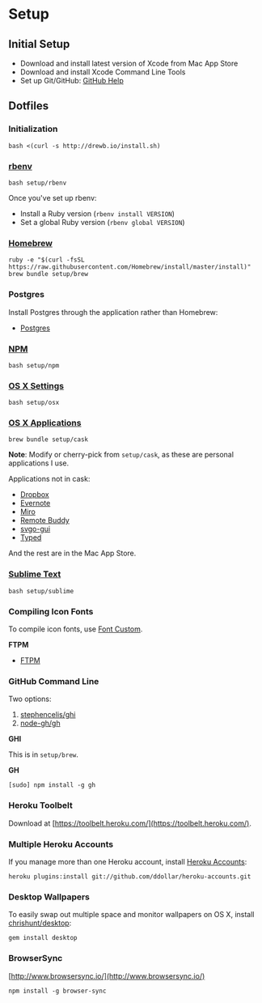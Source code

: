Setup
=====

Initial Setup
-------------

- Download and install latest version of Xcode from Mac App Store
- Download and install Xcode Command Line Tools
- Set up Git/GitHub: [GitHub Help](http://help.github.com/articles/generating-ssh-keys)

Dotfiles
--------

### Initialization

```shell
bash <(curl -s http://drewb.io/install.sh)
```

### [rbenv](https://github.com/drewbarontini/dotfiles/blob/master/setup/rbenv)

```shell
bash setup/rbenv
```

Once you've set up rbenv:

- Install a Ruby version (`rbenv install VERSION`)
- Set a global Ruby version (`rbenv global VERSION`)

### [Homebrew](https://github.com/drewbarontini/dotfiles/blob/master/setup/brew)

```shell
ruby -e "$(curl -fsSL https://raw.githubusercontent.com/Homebrew/install/master/install)"
brew bundle setup/brew
```

### Postgres

Install Postgres through the application rather than Homebrew:

- [Postgres](http://postgresapp.com/)

### [NPM](https://github.com/drewbarontini/dotfiles/blob/master/setup/npm)

```shell
bash setup/npm
```

### [OS X Settings](https://github.com/drewbarontini/dotfiles/blob/master/setup/osx)

```shell
bash setup/osx
```

### [OS X Applications](https://github.com/drewbarontini/dotfiles/blob/master/setup/cask)

```shell
brew bundle setup/cask
```

**Note**: Modify or cherry-pick from `setup/cask`, as these are personal applications I use.

Applications not in cask:

- [Dropbox](https://www.dropbox.com/install)
- [Evernote](https://evernote.com/)
- [Miro](http://www.getmiro.com/)
- [Remote Buddy](http://www.iospirit.com/products/remotebuddy/)
- [svgo-gui](https://github.com/svg/svgo-gui)
- [Typed](http://realmacsoftware.com/typed)

And the rest are in the Mac App Store.

### [Sublime Text](https://github.com/drewbarontini/dotfiles/blob/master/setup/sublime)

```shell
bash setup/sublime
```

### Compiling Icon Fonts

To compile icon fonts, use [Font Custom](http://fontcustom.com/).

**FTPM**

- [FTPM](http://heldr.github.io/ftpm/)

### GitHub Command Line

Two options:

1. [stephencelis/ghi](http://github.com/stephencelis/ghi)
2. [node-gh/gh](http://github.com/node-gh/gh)

**GHI**

This is in `setup/brew`.

**GH**

```shell
[sudo] npm install -g gh
```

### Heroku Toolbelt

Download at [https://toolbelt.heroku.com/](https://toolbelt.heroku.com/).

### Multiple Heroku Accounts

If you manage more than one Heroku account, install [Heroku Accounts](https://github.com/ddollar/heroku-accounts):

```shell
heroku plugins:install git://github.com/ddollar/heroku-accounts.git
```

### Desktop Wallpapers

To easily swap out multiple space and monitor wallpapers on OS X, install [chrishunt/desktop](https://github.com/chrishunt/desktop):

```shell
gem install desktop
```

### BrowserSync

[http://www.browsersync.io/](http://www.browsersync.io/)

```shell
npm install -g browser-sync
```

